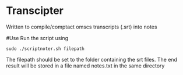 # Transcipter
Written to compile/comptact omscs transcripts (.srt) into notes

#Use
Run the script using 

```sudo ./scriptnoter.sh filepath```

The filepath should be set to the folder containing the srt files.
The end result will be stored in a file named notes.txt in the same directory
